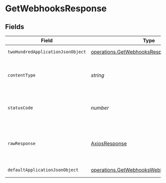 # GetWebhooksResponse


## Fields

| Field                                                                                                  | Type                                                                                                   | Required                                                                                               | Description                                                                                            |
| ------------------------------------------------------------------------------------------------------ | ------------------------------------------------------------------------------------------------------ | ------------------------------------------------------------------------------------------------------ | ------------------------------------------------------------------------------------------------------ |
| `twoHundredApplicationJsonObject`                                                                      | [operations.GetWebhooksResponseBody](../../models/operations/getwebhooksresponsebody.md)               | :heavy_minus_sign:                                                                                     | A list of webhooks                                                                                     |
| `contentType`                                                                                          | *string*                                                                                               | :heavy_check_mark:                                                                                     | HTTP response content type for this operation                                                          |
| `statusCode`                                                                                           | *number*                                                                                               | :heavy_check_mark:                                                                                     | HTTP response status code for this operation                                                           |
| `rawResponse`                                                                                          | [AxiosResponse](https://axios-http.com/docs/res_schema)                                                | :heavy_minus_sign:                                                                                     | Raw HTTP response; suitable for custom response parsing                                                |
| `defaultApplicationJsonObject`                                                                         | [operations.GetWebhooksWebhookResponseBody](../../models/operations/getwebhookswebhookresponsebody.md) | :heavy_minus_sign:                                                                                     | Error response.                                                                                        |